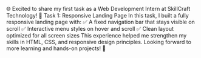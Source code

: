 🌐 Excited to share my first task as a Web Development Intern at SkillCraft Technology!
🔹 Task 1: Responsive Landing Page
 In this task, I built a fully responsive landing page with:
 ✅ A fixed navigation bar that stays visible on scroll
 ✅ Interactive menu styles on hover and scroll
 ✅ Clean layout optimized for all screen sizes
This experience helped me strengthen my skills in HTML, CSS, and responsive design principles. Looking forward to more learning and hands-on projects! 🙌
